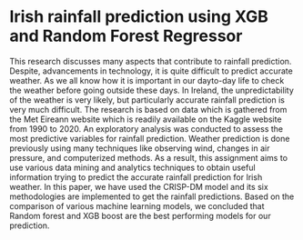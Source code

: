 # Irish rainfall prediction using XGB and Random Forest Regressor
This research discusses many aspects that contribute to rainfall prediction. Despite, advancements in technology, it is quite difficult to predict accurate weather. As we all know how it is important in our dayto-day life to check the weather before going outside these days. In Ireland, the unpredictability of the weather is very likely, but particularly accurate rainfall prediction is very much difficult. The research is based on data which is gathered from the Met Eireann website which is readily available on the Kaggle website from 1990 to 2020. An exploratory analysis was conducted to assess the most predictive variables for rainfall prediction. Weather prediction is done previously using many techniques like observing wind, changes in air pressure, and computerized methods. As a result, this assignment aims to use various data mining and analytics techniques to obtain useful information trying to predict the accurate rainfall prediction for Irish weather. In this paper, we have used the CRISP-DM model and its six methodologies are implemented to get the rainfall predictions. Based on the comparison of various machine learning models, we concluded that Random forest and XGB boost are the best performing models for our prediction.
